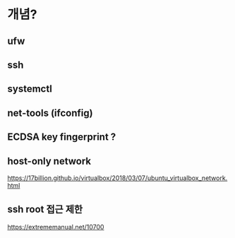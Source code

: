 # 개념? 
 
## ufw
## ssh 
## systemctl
## net-tools (ifconfig)
## ECDSA key fingerprint ? 
## host-only network
https://17billion.github.io/virtualbox/2018/03/07/ubuntu_virtualbox_network.html

## ssh root 접근 제한

https://extrememanual.net/10700
